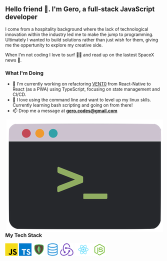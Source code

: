 ## Hello friend 👋. I'm Gero, a full-stack JavaScript developer

I come from a hospitality background where the lack of technological innovation within the industry led me to make the jump to programming. Ultimately I wanted to build solutions rather than just wish for them, giving me the oppertunity to explore my creative side.

When I'm not coding I love to surf 🏄‍♂️ and read up on the lastest SpaceX news 🚀.

### What I'm Doing

- 🔭 I'm currently working on refactoring [VENT0](https://github.com/geroalexander/vento_client) from React-Native to React (as a PWA) using TypeScript, focusing on state management and CI/CD.
- 🌱 I love using the command line and want to level up my linux sklls. Currently learning bash scripting and going on from there!
- 📫 Drop me a message at **gero.codes@gmail.com**

<img align="right" alt="illustration of a CLI" src="./assets/CLI.png" width="500" height="360" />

### My Tech Stack

<img height="40" alt="Javascript" src="./assets/JS.png">
<img height="40" alt="Typescript" src="./assets/TS.png">
<img height="40" alt="MongoDB" src="./assets/MONGO.png">
<img height="40" alt="SQL" src="./assets/SQL.png">
<img height="40" alt="Redux" src="./assets/REDUX.png">
<img height="40" alt="React" src="./assets/REACT.png">
<img height="40" alt="Node" src="./assets/NODE.png">

